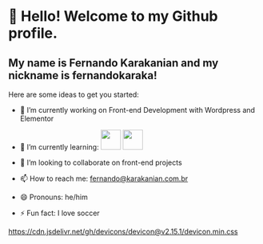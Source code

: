 # 👋 Hello! Welcome to my Github profile.
## My name is Fernando Karakanian and my nickname is fernandokaraka!

Here are some ideas to get you started:

- 🔭 I’m currently working on Front-end Development with Wordpress and Elementor
- 🌱 I’m currently learning:
<img loading="lazy" src="https://cdn.jsdelivr.net/gh/devicons/devicon/icons/java/java-original.svg" width="40" height="40"/> <img loading="lazy" src="https://cdn.jsdelivr.net/gh/devicons/devicon/icons/linux/linux-original.svg" width="40" height="40"/>

- 👯 I’m looking to collaborate on front-end projects
- 📫 How to reach me: fernando@karakanian.com.br
- 😄 Pronouns: he/him
- ⚡ Fun fact: I love soccer

https://cdn.jsdelivr.net/gh/devicons/devicon@v2.15.1/devicon.min.css
